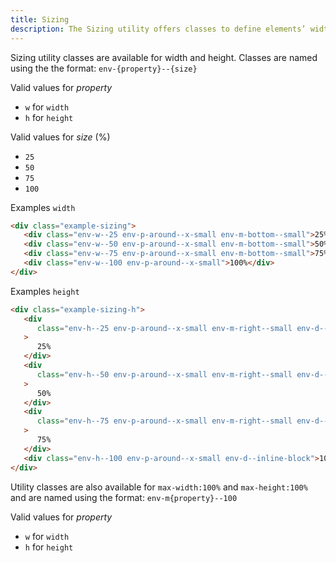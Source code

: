 ```yaml
---
title: Sizing
description: The Sizing utility offers classes to define elements’ width and height using preset values.
---
```


Sizing utility classes are available for width and height. Classes are named using the the format: `env-{property}--{size}`

Valid values for _property_

-  `w` for `width`
-  `h` for `height`

Valid values for _size_ (%)

-  `25`
-  `50`
-  `75`
-  `100`

Examples `width`

```html
<div class="example-sizing">
   <div class="env-w--25 env-p-around--x-small env-m-bottom--small">25%</div>
   <div class="env-w--50 env-p-around--x-small env-m-bottom--small">50%</div>
   <div class="env-w--75 env-p-around--x-small env-m-bottom--small">75%</div>
   <div class="env-w--100 env-p-around--x-small">100%</div>
</div>
```

Examples `height`

```html
<div class="example-sizing-h">
   <div
      class="env-h--25 env-p-around--x-small env-m-right--small env-d--inline-block"
   >
      25%
   </div>
   <div
      class="env-h--50 env-p-around--x-small env-m-right--small env-d--inline-block"
   >
      50%
   </div>
   <div
      class="env-h--75 env-p-around--x-small env-m-right--small env-d--inline-block"
   >
      75%
   </div>
   <div class="env-h--100 env-p-around--x-small env-d--inline-block">100%</div>
</div>
```

Utility classes are also available for `max-width:100%` and `max-height:100%` and are named using the format: `env-m{property}--100`

Valid values for _property_

-  `w` for `width`
-  `h` for `height`
